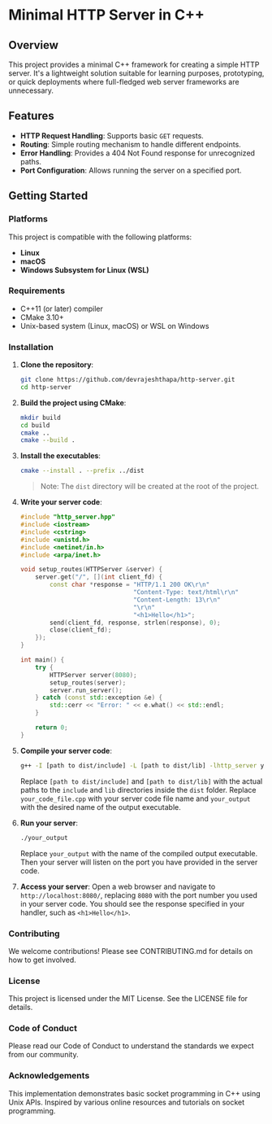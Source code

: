 # Minimal HTTP Server in C++ 

## Overview

This project provides a minimal C++ framework for creating a simple HTTP server. It's a lightweight solution suitable for learning purposes, prototyping, or quick deployments where full-fledged web server frameworks are unnecessary. 

## Features 
- **HTTP Request Handling**: Supports basic `GET` requests. 
- **Routing**: Simple routing mechanism to handle different endpoints. 
- **Error Handling**: Provides a 404 Not Found response for unrecognized paths. 
- **Port Configuration**: Allows running the server on a specified port.

## Getting Started

### Platforms 

This project is compatible with the following platforms: 
- **Linux**
- **macOS**
- **Windows Subsystem for Linux (WSL)**

### Requirements
* C++11 (or later) compiler
* CMake 3.10+
* Unix-based system (Linux, macOS) or WSL on Windows

### Installation

1. **Clone the repository**:
    ```sh
    git clone https://github.com/devrajeshthapa/http-server.git
    cd http-server
    ```

2. **Build the project using CMake**:
    ```sh
    mkdir build
    cd build
    cmake ..
    cmake --build .
    ```

3. **Install the executables**:
    ```sh
    cmake --install . --prefix ../dist
    ```
   > Note: The `dist` directory will be created at the root of the project.

4. **Write your server code**:
    ```cpp
    #include "http_server.hpp"
    #include <iostream>
    #include <cstring>
    #include <unistd.h>
    #include <netinet/in.h>
    #include <arpa/inet.h>

    void setup_routes(HTTPServer &server) {
        server.get("/", [](int client_fd) {
            const char *response = "HTTP/1.1 200 OK\r\n"
                                   "Content-Type: text/html\r\n"
                                   "Content-Length: 13\r\n"
                                   "\r\n"
                                   "<h1>Hello</h1>";
            send(client_fd, response, strlen(response), 0);
            close(client_fd);
        });
    }

    int main() {
        try {
            HTTPServer server(8080);
            setup_routes(server);
            server.run_server();
        } catch (const std::exception &e) {
            std::cerr << "Error: " << e.what() << std::endl;
        }

        return 0;
    }
    ```

5. **Compile your server code**:
    ```sh
    g++ -I [path to dist/include] -L [path to dist/lib] -lhttp_server your_code_file.cpp -o your_output
    ```
   Replace `[path to dist/include]` and `[path to dist/lib]` with the actual paths to the `include` and `lib` directories inside the `dist` folder. Replace `your_code_file.cpp` with your server code file name and `your_output` with the desired name of the output executable.

6. **Run your server**:
    ```sh
    ./your_output
    ```
   Replace `your_output` with the name of the compiled output executable. Then your server will listen on the port you have provided in the server code. 

7. **Access your server**:
    Open a web browser and navigate to `http://localhost:8080/`, replacing `8080` with the port number you used in your server code. You should see the response specified in your handler, such as `<h1>Hello</h1>`.

### Contributing

We welcome contributions! Please see CONTRIBUTING.md for details on how to get involved.

### License

This project is licensed under the MIT License. See the LICENSE file for details.

### Code of Conduct

Please read our Code of Conduct to understand the standards we expect from our community.

### Acknowledgements

This implementation demonstrates basic socket programming in C++ using Unix APIs. Inspired by various online resources and tutorials on socket programming.
